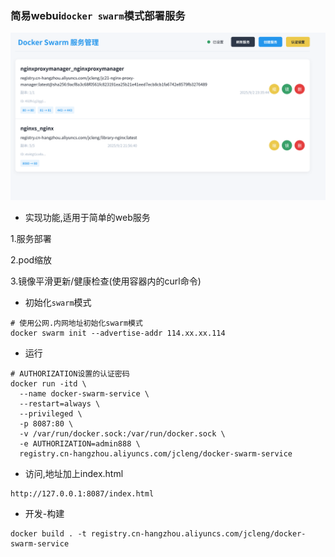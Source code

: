 ### 简易webui`docker swarm`模式部署服务

![./img/dingtalkgov_qt_clipbord_pic_3.png](./img/dingtalkgov_qt_clipbord_pic_3.png)

- 实现功能,适用于简单的web服务

1.服务部署

2.pod缩放

3.镜像平滑更新/健康检查(使用容器内的curl命令)


- 初始化`swarm`模式

```shell
# 使用公网.内网地址初始化swarm模式
docker swarm init --advertise-addr 114.xx.xx.114
```

- 运行

```shell
# AUTHORIZATION设置的认证密码
docker run -itd \
  --name docker-swarm-service \
  --restart=always \
  --privileged \
  -p 8087:80 \
  -v /var/run/docker.sock:/var/run/docker.sock \
  -e AUTHORIZATION=admin888 \
  registry.cn-hangzhou.aliyuncs.com/jcleng/docker-swarm-service

```

- 访问,地址加上index.html

```
http://127.0.0.1:8087/index.html
```

- 开发-构建

```shell
docker build . -t registry.cn-hangzhou.aliyuncs.com/jcleng/docker-swarm-service
```
